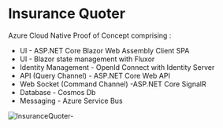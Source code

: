 # Insurance Quoter
Azure Cloud Native Proof of Concept comprising :
- UI - ASP.NET Core Blazor Web Assembly Client SPA 
- UI - Blazor state management with Fluxor
- Identity Management - OpenId Connect with Identity Server
- API (Query Channel) - ASP.NET Core Web API
- Web Socket (Command Channel) -ASP.NET Core SignalR
- Database - Cosmos Db 
- Messaging - Azure Service Bus


![InsuranceQuoter-](https://user-images.githubusercontent.com/8544425/124329157-df172700-db82-11eb-9b1d-a0174977657e.png)




